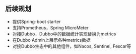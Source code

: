 ## 后续规划

* 提供Spring-boot starter
* 支持Prometheus，Spring MicroMeter
* 对接Dubbo，Dubbo中的数据统计实现替换为metrics
* 在Dubbo Admin上展示各种metrics数据
* 对接Dubbo生态中的其他组件，如Nacos, Sentinel, Fescar等
